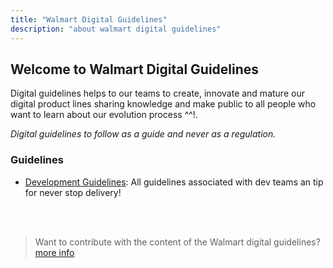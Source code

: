 ```yaml
---
title: "Walmart Digital Guidelines"
description: "about walmart digital guidelines"
---
```


## Welcome to Walmart Digital Guidelines

Digital guidelines helps to our teams to create, innovate and mature our digital product lines sharing knowledge and make public to all people who want to learn about our evolution process ^^!.

*Digital guidelines to follow as a guide and never as a regulation.*

### Guidelines

- [Development Guidelines](/development/commit-message.md): All guidelines associated with dev teams an tip for never stop  delivery!
 <br />
 <br />
 
> Want to contribute with the content of the Walmart digital guidelines?
[more info](/how-to-contribute.md)





